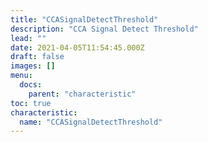 ```yaml
---
title: "CCASignalDetectThreshold"
description: "CCA Signal Detect Threshold"
lead: ""
date: 2021-04-05T11:54:45.000Z
draft: false
images: []
menu:
  docs:
    parent: "characteristic"
toc: true
characteristic:
  name: "CCASignalDetectThreshold"
---
```

